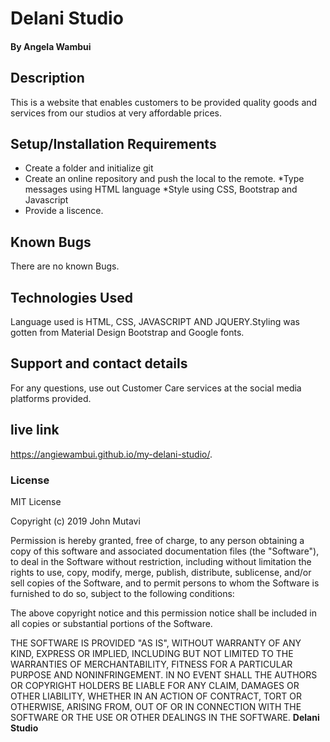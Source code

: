 # Delani Studio
#### By **Angela Wambui**
## Description
This is a website that enables customers to be provided quality goods and services from our studios at very affordable prices.
## Setup/Installation Requirements
* Create a folder and initialize git
* Create an online repository and push the local to the remote.
*Type messages using HTML language 
*Style using CSS, Bootstrap and Javascript
 * Provide a liscence.
## Known Bugs
There are no known Bugs.
## Technologies Used
Language used is HTML, CSS, JAVASCRIPT AND JQUERY.Styling was gotten from Material Design Bootstrap and Google fonts.
## Support and contact details
For any questions, use out Customer Care services at the social media platforms provided.
## live link
https://angiewambui.github.io/my-delani-studio/.
### License
MIT License

Copyright (c) 2019 John Mutavi

Permission is hereby granted, free of charge, to any person obtaining a copy
of this software and associated documentation files (the "Software"), to deal
in the Software without restriction, including without limitation the rights
to use, copy, modify, merge, publish, distribute, sublicense, and/or sell
copies of the Software, and to permit persons to whom the Software is
furnished to do so, subject to the following conditions:

The above copyright notice and this permission notice shall be included in all
copies or substantial portions of the Software.

THE SOFTWARE IS PROVIDED "AS IS", WITHOUT WARRANTY OF ANY KIND, EXPRESS OR
IMPLIED, INCLUDING BUT NOT LIMITED TO THE WARRANTIES OF MERCHANTABILITY,
FITNESS FOR A PARTICULAR PURPOSE AND NONINFRINGEMENT. IN NO EVENT SHALL THE
AUTHORS OR COPYRIGHT HOLDERS BE LIABLE FOR ANY CLAIM, DAMAGES OR OTHER
LIABILITY, WHETHER IN AN ACTION OF CONTRACT, TORT OR OTHERWISE, ARISING FROM,
OUT OF OR IN CONNECTION WITH THE SOFTWARE OR THE USE OR OTHER DEALINGS IN THE
SOFTWARE.
 **Delani Studio**
